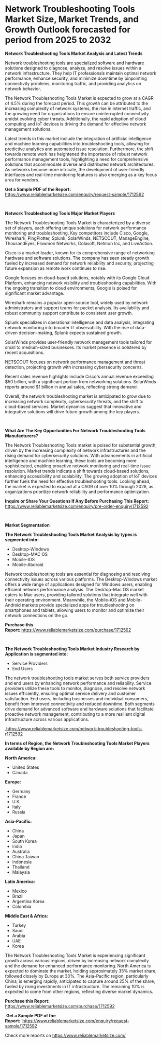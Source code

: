 <p><h1>Network Troubleshooting Tools Market Size, Market Trends, and Growth Outlook forecasted for period from 2025 to 2032</h1></p><p><strong>Network Troubleshooting Tools Market Analysis and Latest Trends</strong></p>
<p><p>Network troubleshooting tools are specialized software and hardware solutions designed to diagnose, analyze, and resolve issues within a network infrastructure. They help IT professionals maintain optimal network performance, enhance security, and minimize downtime by pinpointing connectivity problems, monitoring traffic, and providing analytics on network behavior.</p><p>The Network Troubleshooting Tools Market is expected to grow at a CAGR of 4.5% during the forecast period. This growth can be attributed to the increasing complexity of network systems, the rise in internet traffic, and the growing need for organizations to ensure uninterrupted connectivity amidst evolving cyber threats. Additionally, the rapid adoption of cloud computing and IoT devices is driving the demand for effective network management solutions.</p><p>Latest trends in this market include the integration of artificial intelligence and machine learning capabilities into troubleshooting tools, allowing for predictive analytics and automated issue resolution. Furthermore, the shift towards remote work has heightened the importance of robust network performance management tools, highlighting a need for comprehensive solutions that accommodate diverse and distributed network architectures. As networks become more intricate, the development of user-friendly interfaces and real-time monitoring features is also emerging as a key focus area for vendors.</p></p>
<p><strong>Get a Sample PDF of the Report:&nbsp;</strong> <a href="https://www.reliablemarketsize.com/enquiry/request-sample/1712592?utm_campaign=1845&utm_medium=2&utm_source=Github&utm_content=ia&utm_term=11012025&utm_id=network-troubleshooting-tools">https://www.reliablemarketsize.com/enquiry/request-sample/1712592</a></p>
<p>&nbsp;</p>
<p><strong>Network Troubleshooting Tools Major Market Players</strong></p>
<p><p>The Network Troubleshooting Tools Market is characterized by a diverse set of players, each offering unique solutions for network performance monitoring and troubleshooting. Key competitors include Cisco, Google, Wireshark, PingPlotter, Splunk, SolarWinds, NETSCOUT, ManageEngine, ThousandEyes, Flowmon Networks, Colasoft, Netmon Inc, and LiveAction.</p><p>Cisco is a market leader, known for its comprehensive range of networking hardware and software solutions. The company has seen steady growth fueled by increased demand for network reliability and security, projecting future expansion as remote work continues to rise.</p><p>Google focuses on cloud-based solutions, notably with its Google Cloud Platform, enhancing network visibility and troubleshooting capabilities. With the ongoing transition to cloud environments, Google is poised for significant market advantage.</p><p>Wireshark remains a popular open-source tool, widely used by network administrators and support teams for packet analysis. Its availability and robust community support contribute to consistent user growth. </p><p>Splunk specializes in operational intelligence and data analysis, integrating network monitoring into broader IT observability. With the rise of data-driven decision-making, Splunk expects sustained growth.</p><p>SolarWinds provides user-friendly network management tools tailored for small to medium-sized businesses. Its market presence is bolstered by recent acquisitions.</p><p>NETSCOUT focuses on network performance management and threat detection, projecting growth with increasing cybersecurity concerns.</p><p>Recent sales revenue highlights include Cisco's annual revenue exceeding $50 billion, with a significant portion from networking solutions. SolarWinds reports around $1 billion in annual sales, reflecting strong demand.</p><p>Overall, the network troubleshooting market is anticipated to grow due to increasing network complexity, cybersecurity threats, and the shift to cloud-based services. Market dynamics suggest that innovative and integrative solutions will drive future growth among the key players.</p></p>
<p>&nbsp;</p>
<p><strong>What Are The Key Opportunities For Network Troubleshooting Tools Manufacturers?</strong></p>
<p><p>The Network Troubleshooting Tools market is poised for substantial growth, driven by the increasing complexity of network infrastructures and the rising demand for cybersecurity solutions. With advancements in artificial intelligence and machine learning, these tools are becoming more sophisticated, enabling proactive network monitoring and real-time issue resolution. Market trends indicate a shift towards cloud-based solutions, enhancing accessibility and scalability. The growing adoption of IoT devices further fuels the need for effective troubleshooting tools. Looking ahead, the market is expected to expand at a CAGR of over 10% through 2028, as organizations prioritize network reliability and performance optimization.</p></p>
<p><strong>Inquire or Share Your Questions If Any Before Purchasing This Report:</strong> <a href="https://www.reliablemarketsize.com/enquiry/pre-order-enquiry/1712592?utm_campaign=1845&utm_medium=2&utm_source=Github&utm_content=ia&utm_term=11012025&utm_id=network-troubleshooting-tools">https://www.reliablemarketsize.com/enquiry/pre-order-enquiry/1712592</a></p>
<p>&nbsp;</p>
<p><strong>Market Segmentation</strong></p>
<p><strong>The Network Troubleshooting Tools Market Analysis by types is segmented into:</strong></p>
<p><ul><li>Desktop-Windows</li><li>Desktop-MAC OS</li><li>Mobile-IOS</li><li>Mobile-Abdroid</li></ul></p>
<p><p>Network troubleshooting tools are essential for diagnosing and resolving connectivity issues across various platforms. The Desktop-Windows market offers a wide range of applications designed for Windows users, enabling efficient network performance analysis. The Desktop-Mac OS market caters to Mac users, providing tailored solutions that integrate well with their operating environment. Meanwhile, the Mobile-iOS and Mobile-Android markets provide specialized apps for troubleshooting on smartphones and tablets, allowing users to monitor and optimize their network connections on the go.</p></p>
<p><strong>Purchase this Report:&nbsp;</strong><a href="https://www.reliablemarketsize.com/purchase/1712592?utm_campaign=1845&utm_medium=2&utm_source=Github&utm_content=ia&utm_term=11012025&utm_id=network-troubleshooting-tools">https://www.reliablemarketsize.com/purchase/1712592</a></p>
<p>&nbsp;</p>
<p><strong>The Network Troubleshooting Tools Market Industry Research by Application is segmented into:</strong></p>
<p><ul><li>Service Providers</li><li>End Users</li></ul></p>
<p><p>The network troubleshooting tools market serves both service providers and end users by enhancing network performance and reliability. Service providers utilize these tools to monitor, diagnose, and resolve network issues efficiently, ensuring optimal service delivery and customer satisfaction. End users, including businesses and individual consumers, benefit from improved connectivity and reduced downtime. Both segments drive demand for advanced software and hardware solutions that facilitate proactive network management, contributing to a more resilient digital infrastructure across various applications.</p></p>
<p><a href="https://www.reliablemarketsize.com/network-troubleshooting-tools-r1712592?utm_campaign=1845&utm_medium=2&utm_source=Github&utm_content=ia&utm_term=11012025&utm_id=network-troubleshooting-tools">&nbsp;https://www.reliablemarketsize.com/network-troubleshooting-tools-r1712592</a></p>
<p><strong>In terms of Region, the Network Troubleshooting Tools Market Players available by Region are:</strong></p>
<p>
    <p> <strong> North America: </strong>
        <ul>
            <li>United States</li>
            <li>Canada</li>
        </ul>
        </p> 
    <p> <strong> Europe: </strong>
        <ul>
            <li>Germany</li>
            <li>France</li>
            <li>U.K.</li>
            <li>Italy</li>
            <li>Russia</li>
        </ul>
        </p> 
    <p> <strong> Asia-Pacific: </strong>
        <ul>
            <li>China</li>
            <li>Japan</li>
            <li>South Korea</li>
            <li>India</li>
            <li>Australia</li>
            <li>China Taiwan</li>
            <li>Indonesia</li>
            <li>Thailand</li>
            <li>Malaysia</li>
        </ul>
        </p> 
    <p> <strong> Latin America: </strong>
        <ul>
            <li>Mexico</li>
            <li>Brazil</li>
            <li>Argentina Korea</li>
            <li>Colombia</li>
        </ul>
        </p> 
    <p> <strong> Middle East & Africa: </strong>
        <ul>
            <li>Turkey</li>
            <li>Saudi</li>
            <li>Arabia</li>
            <li>UAE</li>
            <li>Korea</li>
        </ul>
    </p>
    </p>
<p><p>The Network Troubleshooting Tools Market is experiencing significant growth across various regions, driven by increasing network complexity and the demand for enhanced performance monitoring. North America is expected to dominate the market, holding approximately 35% market share, followed closely by Europe at 30%. The Asia-Pacific region, particularly China, is emerging rapidly, anticipated to capture around 25% of the share, fueled by rising investments in IT infrastructure. The remaining 10% is expected to come from other regions, reflecting diverse market dynamics.</p></p>
<p><strong>Purchase this Report: </strong><a href="https://www.reliablemarketsize.com/purchase/1712592?utm_campaign=1845&utm_medium=2&utm_source=Github&utm_content=ia&utm_term=11012025&utm_id=network-troubleshooting-tools">https://www.reliablemarketsize.com/purchase/1712592</a></p>
<p>&nbsp;<strong>Get a Sample PDF of the Report:&nbsp;&nbsp;</strong><a href="https://www.reliablemarketsize.com/enquiry/request-sample/1712592?utm_campaign=1845&utm_medium=2&utm_source=Github&utm_content=ia&utm_term=11012025&utm_id=network-troubleshooting-tools">https://www.reliablemarketsize.com/enquiry/request-sample/1712592</a></p>
<p><strong></strong></p>
<p>Check more reports on <a href="https://www.reliablemarketsize.com/?utm_campaign=1845&utm_medium=2&utm_source=Github&utm_content=ia&utm_term=11012025&utm_id=network-troubleshooting-tools">https://www.reliablemarketsize.com/</a></p>